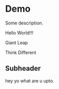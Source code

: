 # Demo

Some description.

Hello World!!!

Giant Leap

Think Different

## Subheader

hey yo what are u upto.